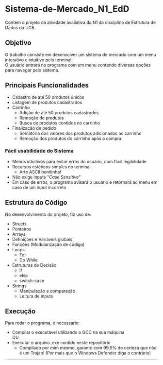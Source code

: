 # Sistema-de-Mercado_N1_EdD
Contém o projeto da atividade avaliativa da N1 da disciplina de Estrutura de Dados da UCB.  
## Objetivo
O trabalho consiste em desenvolver um sistema de mercado com um menu interativo e intuitivo pelo terminal.  
O usuário entrará no programa com um menu contendo diversas opções para navegar pelo sistema.  
## Principais Funcionalidades
- Cadastro de até 50 produtos únicos
- Listagem de produtos cadastrados
- Carrinho
    - Adição de até 50 produtos cadastrados
    - Remoção de produtos
    - Busca de produtos contidos no carrinho
- Finalização de pedido
    - Somatória dos valores dos produtos adicionados ao carrinho
    - Remoção dos produtos do carrinho após a compra

### Fácil usabilidade do Sistema

- Menus intuitivos para evitar erros do usuário, com fácil legibilidade
- Recursos estéticos simples no terminal
    - Arte ASCII bonitinha!
- Não exige inputs "_Case Sensitive_"
- Em caso de erros, o programa avisará o usuário e retornará ao menu em caso de um input incorreto

## Estrutura do Código

No desenvolvimento do projeto, fiz uso de:
- Structs
- Ponteiros
- Arrays
- Definições e Variáveis globais
- Funções (Modularização de código)
- Loops
    - For
    - Do While
- Estruturas de Decisão
    - if
    - else
    - switch-case
- Strings
    - Manipulação e comparação
    - Leitura de inputs


## Execução

Para rodar o programa, é necessário:  
- Compilar o executável utilizando o GCC na sua máquina  
OU
- Executar o arquivo .exe contido neste repositório
    - Compilado por mim mesmo, garanto com 99,9% de certeza que não é um Trojan! (Por mais que o Windows Defender diga o contrário)

---

